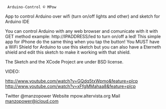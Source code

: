 	 Arduino-Control © MPow
 
App to control Arduino over wifi (turn on/off lights and other) and sketch for Arduino IDE

You can control Arduino with any web browser and comunicate with it with GET method example: http://IPADDRESS/led to turn on/off a led!
This simple app for iPhone do the same thing when you tap the button!
You MUST have a WiFi Shield for Arduino to use this sketch 
but you can also have a Eterneth shield and edit this sketch to make it working with that shield.

The Sketch and the XCode Project are under BSD license.

VIDEO:

http://www.youtube.com/watch?v=GQdq5txWpmo&feature=plcp
http://www.youtube.com/watch?v=xFfgMMahaa8&feature=plcp



Twitter @manzopower
Website mpow.altervista.org
Mail manzopower@icloud.com 

